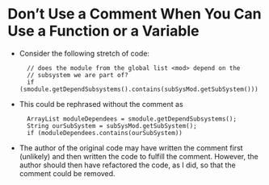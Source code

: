 # Don’t Use a Comment When You Can Use a Function or a Variable

* Consider the following stretch of code:

        // does the module from the global list <mod> depend on the
        // subsystem we are part of?
        if (smodule.getDependSubsystems().contains(subSysMod.getSubSystem()))

* This could be rephrased without the comment as

        ArrayList moduleDependees = smodule.getDependSubsystems();
        String ourSubSystem = subSysMod.getSubSystem();
        if (moduleDependees.contains(ourSubSystem))

* The author of the original code may have written the comment first (unlikely) and then written the code to fulfill the comment. However, the author should then have refactored the code, as I did, so that the comment could be removed.